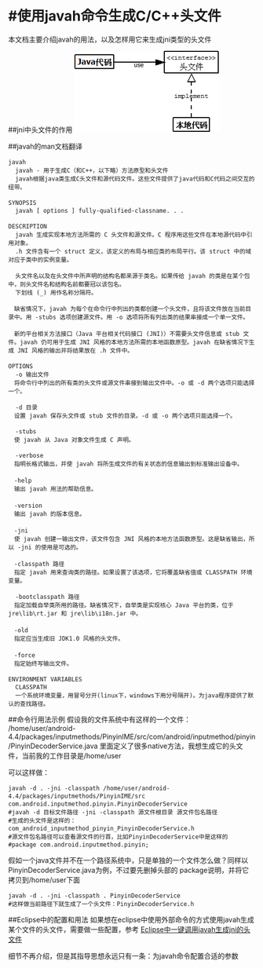 ﻿#使用javah命令生成C/C++头文件
=============================
本文档主要介绍javah的用法，以及怎样用它来生成jni类型的头文件

##jni中头文件的作用
![Head file](/res/head.png)

##javah的man文档翻译
```
javah
  javah - 用于生成C（和C++，以下略）方法原型和头文件
  javah根据java类生成C头文件和源代码文件。这些文件提供了java代码和C代码之间交互的纽带。

SYNOPSIS
  javah [ options ] fully-qualified-classname. . .

DESCRIPTION
  javah 生成实现本地方法所需的 C 头文件和源文件。C 程序用这些文件在本地源代码中引用对象。
  .h 文件含有一个 struct 定义，该定义的布局与相应类的布局平行。该 struct 中的域对应于类中的实例变量。

  头文件名以及在头文件中所声明的结构名都来源于类名。如果传给 javah 的类是在某个包中，则头文件名和结构名前都要冠以该包名。
  下划线 (_) 用作名称分隔符。 
  
　缺省情况下，javah 为每个在命令行中列出的类都创建一个头文件，且将该文件放在当前目录中。用 -stubs 选项创建源文件。用 -o 选项将所有列出类的结果串接成一个单一文件。 
　
　新的平台相关方法接口（Java 平台相关代码接口 (JNI)）不需要头文件信息或 stub 文件。javah 仍可用于生成 JNI 风格的本地方法所需的本地函数原型。javah 在缺省情况下生成 JNI 风格的输出并将结果放在 .h 文件中。

OPTIONS
  -o 输出文件 
　将命令行中列出的所有类的头文件或源文件串接到输出文件中。-o 或 -d 两个选项只能选择一个。

  -d 目录 
　设置 javah 保存头文件或 stub 文件的目录。-d 或 -o 两个选项只能选择一个。

  -stubs 
　使 javah 从 Java 对象文件生成 C 声明。 

  -verbose 
　指明长格式输出，并使 javah 将所生成文件的有关状态的信息输出到标准输出设备中。 
　　
　-help 
　输出 javah 用法的帮助信息。 
　　
　-version 
　输出 javah 的版本信息。 
　
　-jni 
　使 javah 创建一输出文件，该文件包含 JNI 风格的本地方法函数原型。这是缺省输出，所以 -jni 的使用是可选的。 
　　
　-classpath 路径 
　指定 javah 用来查询类的路径。如果设置了该选项，它将覆盖缺省值或 CLASSPATH 环境变量。

  -bootclasspath 路径 
　指定加载自举类所用的路径。缺省情况下，自举类是实现核心 Java 平台的类，位于 jre\lib\rt.jar 和 jre\lib\i18n.jar 中。 
　　
　-old 
　指定应当生成旧 JDK1.0 风格的头文件。 
　　
　-force 
　指定始终写输出文件。

ENVIRONMENT VARIABLES
  CLASSPATH
  一个系统环境变量，用冒号分开(linux下，windows下用分号隔开)。为java程序提供了默认的查找路径。
```

##命令行用法示例
假设我的文件系统中有这样的一个文件：
/home/user/android-4.4/packages/inputmethods/PinyinIME/src/com/android/inputmethod/pinyin/PinyinDecoderService.java
里面定义了很多native方法，我想生成它的头文件，当前我的工作目录是/home/user

可以这样做：
```shell
javah -d . -jni -classpath /home/user/android-4.4/packages/inputmethods/PinyinIME/src com.android.inputmethod.pinyin.PinyinDecoderService  
#javah -d 目标文件路径 -jni -classpath 源文件根目录 源文件包名路径
#生成的头文件是这样的：com_android_inputmethod_pinyin_PinyinDecoderService.h
#源文件包名路径可以查看源文件的行首，比如PinyinDecoderService中是这样的
#package com.android.inputmethod.pinyin; 
```

假如一个java文件并不在一个路径系统中，只是单独的一个文件怎么做？同样以PinyinDecoderService.java为例，不过要先删掉头部的
package说明，并将它拷贝到/home/user下面
```shell
javah -d . -jni -classpath . PinyinDecoderService
#这样做当前路径下就生成了一个头文件：PinyinDecoderService.h
```

##Eclipse中的配置和用法
如果想在eclipse中使用外部命令的方式使用javah生成某个文件的头文件，需要做一些配置，参考
[Eclipse中一键调用javah生成jni的头文件](http://blog.csdn.net/s098668/article/details/8255734)

细节不再介绍，但是其指导思想永远只有一条：为javah命令配置合适的参数

